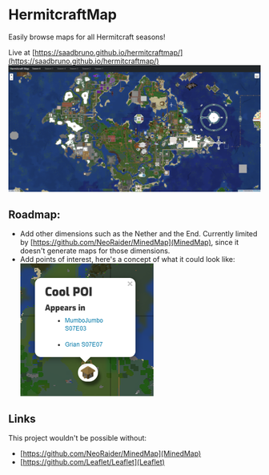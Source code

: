 # HermitcraftMap
Easily browse maps for all Hermitcraft seasons!

Live at [https://saadbruno.github.io/hermitcraftmap/](https://saadbruno.github.io/hermitcraftmap/)
![Screenshot of the Hermitcraft Map](img/thumbnail.png "Screenshot of the Hermitcraft Map")

## Roadmap:
- Add other dimensions such as the Nether and the End. Currently limited by [https://github.com/NeoRaider/MinedMap](MinedMap), since it doesn't generate maps for those dimensions.
- Add points of interest, here's a concept of what it could look like:
![POI concept](img/poi-concept.png "POI concept")

## Links
This project wouldn't be possible without:
- [https://github.com/NeoRaider/MinedMap](MinedMap)
- [https://github.com/Leaflet/Leaflet](Leaflet)
